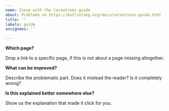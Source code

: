 ```yaml
---
name: Issue with the Coroutines guide
about: Problems on https://kotlinlang.org/docs/coroutines-guide.html
title: ''
labels: guide
assignees: ''

---
```


**Which page?**

Drop a link to a specific page, if this is not about a page missing altogether.

**What can be improved?**

Describe the problematic part. Does it mislead the reader? Is it completely wrong?

**Is this explained better somewhere else?**

Show us the explanation that made it click for you.
